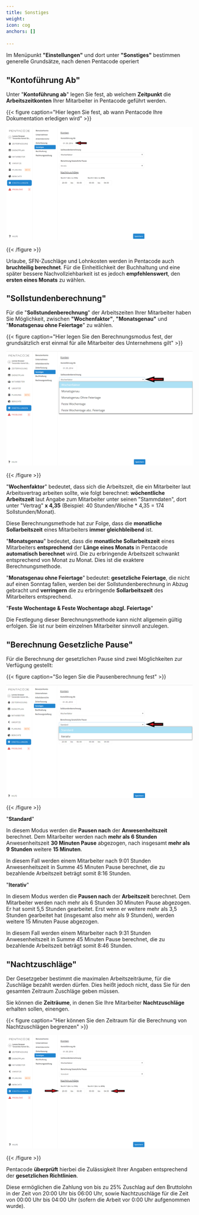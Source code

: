 ```yaml
---
title: Sonstiges
weight: 
icon: cog
anchors: []

---
```

Im Menüpunkt **"Einstellungen"** und dort unter **"Sonstiges"** bestimmen generelle Grundsätze, nach denen Pentacode operiert

## "Kontoführung Ab"

Unter "**Kontoführung ab**" legen Sie fest, ab welchem **Zeitpunkt** die **Arbeitszeitkonten** Ihrer Mitarbeiter in Pentacode geführt werden.

{{< figure caption="Hier legen Sie fest, ab wann Pentacode Ihre Dokumentation erledigen wird" >}}

![](/uploads/konto-ab.png)

{{< /figure >}}

Urlaube, SFN-Zuschläge und Lohnkosten werden in Pentacode auch **bruchteilig berechnet**. Für die Einheitlichkeit der Buchhaltung und eine später bessere Nachvollziehbarkeit ist es jedoch **empfehlenswert**, den **ersten eines Monats** zu wählen.

## "Sollstundenberechnung"

Für die "**Sollstundenberechnung**" der Arbeitszeiten Ihrer Mitarbeiter haben Sie Möglichkeit, zwischen **"Wochenfaktor"**, **"Monatsgenau"** und "**Monatsgenau ohne Feiertage**" zu wählen.

{{< figure caption="Hier legen Sie den Berechnungsmodus fest, der grundsätzlich erst einmal für alle Mitarbeiter des Unternehmens gilt" >}}

![](/uploads/sollstundenberechnung.png)

{{< /figure >}}

"**Wochenfaktor**" bedeutet, dass sich die Arbeitszeit, die ein Mitarbeiter laut Arbeitsvertrag arbeiten sollte, wie folgt berechnet: **wöchentliche Arbeitszeit** laut Angabe zum Mitarbeiter unter seinen "Stammdaten", dort unter "Vertrag" **x 4,35** (Beispiel: 40 Stunden/Woche * 4,35 = 174 Sollstunden/Monat).

Diese Berechnungsmethode hat zur Folge, dass die **monatliche Sollarbeitszeit** eines Mitarbeiters **immer gleichbleibend** ist.

"**Monatsgenau**" bedeutet, dass die **monatliche Sollarbeitszeit** eines Mitarbeiters **entsprechend** der **Länge eines Monats** in Pentacode **automatisch berechnet** wird. Die zu erbringende Arbeitszeit schwankt entsprechend von Monat zu Monat. Dies ist die exaktere Berechnungsmethode.

"**Monatsgenau ohne Feiertage**" bedeutet: **gesetzliche Feiertage**, die nicht auf einen Sonntag fallen, werden bei der Sollstundenberechnung in Abzug gebracht und **verringern** die zu erbringende **Sollarbeitszeit** des Mitarbeiters entsprechend.

"**Feste Wochentage & Feste Wochentage abzgl. Feiertage**"

Die Festlegung dieser Berechnungsmethode kann nicht allgemein gültig erfolgen. Sie ist  nur beim einzelnen Mitarbeiter sinnvoll anzulegen.

## "Berechnung Gesetzliche Pause"

Für die Berechnung der gesetzlichen Pause sind zwei Möglichkeiten zur Verfügung gestellt:

{{< figure caption="So legen Sie die Pausenberechnung fest" >}}

![](/uploads/pausenberechnung.png)

{{< /figure >}}

"**Standard**"

In diesem Modus werden die **Pausen nach** der **Anwesenheitszeit** berechnet. Dem Mitarbeiter werden nach **mehr als 6 Stunden** Anwesenheitszeit **30 Minuten Pause** abgezogen, nach insgesamt **mehr als 9 Stunden** weitere **15 Minuten**.

In diesem Fall werden einem Mitarbeiter nach 9:01 Stunden Anwesenheitszeit in Summe 45 Minuten Pause berechnet, die zu bezahlende Arbeitszeit beträgt somit 8:16 Stunden.

"**Iterativ**"

In diesem Modus werden die **Pausen nach** der **Arbeitszeit** berechnet. Dem Mitarbeiter werden nach mehr als 6 Stunden 30 Minuten Pause abgezogen. Er hat somit 5,5 Stunden gearbeitet. Erst wenn er weitere mehr als 3,5 Stunden gearbeitet hat (insgesamt also mehr als 9 Stunden), werden weitere 15 Minuten Pause abgezogen.

In diesem Fall werden einem Mitarbeiter nach 9:31 Stunden Anwesenheitszeit in Summe 45 Minuten Pause berechnet, die zu bezahlende Arbeitszeit beträgt somit 8:46 Stunden.

## "Nachtzuschläge"

Der Gesetzgeber bestimmt die maximalen Arbeitszeiträume, für die Zuschläge bezahlt werden dürfen. Dies heißt jedoch nicht, dass Sie für den gesamten Zeitraum Zuschläge geben müssen.

Sie können die **Zeiträume**, in denen Sie Ihre Mitarbeiter **Nachtzuschläge** erhalten sollen, einengen.

{{< figure caption="Hier können Sie den Zeitraum für die Berechnung von Nachtzuschlägen begrenzen" >}}

![](/uploads/nachtzuschlage.png)

{{< /figure >}}

 Pentacode **überprüft** hierbei die Zulässigkeit Ihrer Angaben entsprechend der **gesetzlichen Richtlinien**. 

Diese ermöglichen die Zahlung von bis zu 25% Zuschlag auf den Bruttolohn in der Zeit von 20:00 Uhr bis 06:00 Uhr, sowie Nachtzuschläge für die Zeit von 00:00 Uhr bis 04:00 Uhr (sofern die Arbeit vor 0:00 Uhr aufgenommen wurde).
